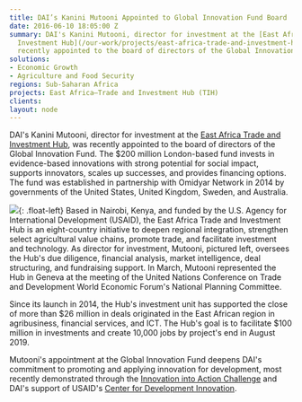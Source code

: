 ```yaml
---
title: DAI’s Kanini Mutooni Appointed to Global Innovation Fund Board
date: 2016-06-10 18:05:00 Z
summary: DAI's Kanini Mutooni, director for investment at the [East Africa Trade and
  Investment Hub](/our-work/projects/east-africa-trade-and-investment-hub-tih), was
  recently appointed to the board of directors of the Global Innovation Fund.
solutions:
- Economic Growth
- Agriculture and Food Security
regions: Sub-Saharan Africa
projects: East Africa—Trade and Investment Hub (TIH)
clients: 
layout: node
---
```


DAI's Kanini Mutooni, director for investment at the [East Africa Trade and Investment Hub][1], was recently appointed to the board of directors of the Global Innovation Fund. The $200 million London-based fund invests in evidence-based innovations with strong potential for social impact, supports innovators, scales up successes, and provides financing options. The fund was established in partnership with Omidyar Network in 2014 by governments of the United States, United Kingdom, Sweden, and Australia.

![][2]{: .float-left} Based in Nairobi, Kenya, and funded by the U.S. Agency for International Development (USAID), the East Africa Trade and Investment Hub is an eight-country initiative to deepen regional integration, strengthen select agricultural value chains, promote trade, and facilitate investment and technology. As director for investment, Mutooni, pictured left, oversees the Hub's due diligence, financial analysis, market intelligence, deal structuring, and fundraising support. In March, Mutooni represented the Hub in Geneva at the meeting of the United Nations Conference on Trade and Development World Economic Forum's National Planning Committee.

Since its launch in 2014, the Hub's investment unit has supported the close of more than $26 million in deals originated in the East African region in agribusiness, financial services, and ICT. The Hub's goal is to facilitate $100 million in investments and create 10,000 jobs by project's end in August 2019.

Mutooni's appointment at the Global Innovation Fund deepens DAI's commitment to promoting and applying innovation for development, most recently demonstrated through the [Innovation into Action Challenge][3] and DAI's support of USAID's [Center for Development Innovation][4].

[1]: /our-work/projects/east-africa-trade-and-investment-hub-tih
[2]: https://assetify-dai.com/news/Kanini-Mutooni-mug.jpg
[3]: http://dai.com/news-publications/news/innovation-action-challenge-winners-chosen
[4]: http://dai.com/our-work/projects/worldwide%E2%80%94center-development-innovation-professional-management-services
